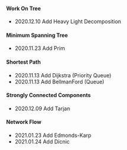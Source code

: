 #### Work On Tree

- 2020.12.10 Add Heavy Light Decomposition

#### Minimum Spanning Tree

- 2020.11.23 Add Prim

#### Shortest Path

- 2020.11.13 Add Dijkstra (Priority Queue)
- 2020.11.13 Add BellmanFord (Queue)

#### Strongly Connected Components

- 2020.12.09 Add Tarjan

#### Network Flow

- 2021.01.23 Add Edmonds-Karp
- 2021.01.24 Add Dicnic
